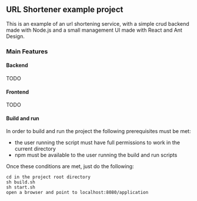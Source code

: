## URL Shortener example project

This is an example of an url shortening service, with a simple crud backend made with Node.js and a small management UI made with React and Ant Design.

### Main Features

#### Backend

TODO

#### Frontend

TODO

#### Build and run

In order to build and run the project the following prerequisites must be met:
* the user running the script must have full permissions to work in the current directory
* npm must be available to the user running the build and run scripts

Once these conditions are met, just do the following:

```
cd in the project root directory
sh build.sh
sh start.sh
open a browser and point to localhost:8080/application
```